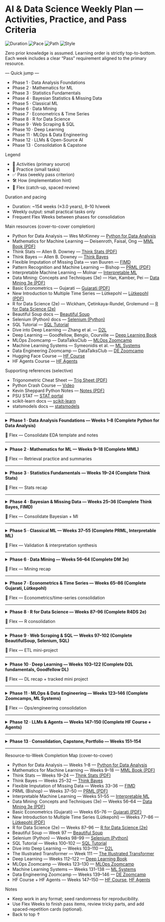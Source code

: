 # AI & Data Science Weekly Plan — Activities, Practice, and Pass Criteria

![Duration](https://img.shields.io/badge/duration-~154_weeks-6f42c1)
![Pace](https://img.shields.io/badge/pace-8–10_h%2Fweek-0e8a16)
![Path](https://img.shields.io/badge/path-beginner%E2%86%92practitioner-0366d6)
![Style](https://img.shields.io/badge/style-cumulative%2C_concept%E2%86%92practice-555)

Zero prior knowledge is assumed. Learning order is strictly top-to-bottom. Each week includes a clear “Pass” requirement aligned to the primary resource.

— Quick jump —
- Phase 1 · Data Analysis Foundations
- Phase 2 · Mathematics for ML
- Phase 3 · Statistics Fundamentals
- Phase 4 · Bayesian Statistics & Missing Data
- Phase 5 · Classical ML
- Phase 6 · Data Mining
- Phase 7 · Econometrics & Time Series
- Phase 8 · R for Data Science
- Phase 9 · Web Scraping & SQL
- Phase 10 · Deep Learning
- Phase 11 · MLOps & Data Engineering
- Phase 12 · LLMs & Open-Source AI
- Phase 13 · Consolidation & Capstone

Legend
- 📖 Activities (primary source)
- 🧪 Practice (small tasks)
- ✅ Pass (weekly pass criterion)
- 🛠️ How (implementation hint)
- 🔁 Flex (catch-up, spaced review)

Duration and pacing
- Duration: ~154 weeks (≈3.0 years), 8–10 h/week
- Weekly output: small practical tasks only
- Frequent Flex Weeks between phases for consolidation

Main resources (cover-to-cover completion)
- Python for Data Analysis — Wes McKinney — [Python for Data Analysis](https://wesmckinney.com/book/)
- Mathematics for Machine Learning — Deisenroth, Faisal, Ong — [MML Book (PDF)](https://course.ccs.neu.edu/ds4420sp20/readings/mml-book.pdf)
- Think Stats — Allen B. Downey — [Think Stats (PDF)](https://greenteapress.com/thinkstats/thinkstats.pdf)
- Think Bayes — Allen B. Downey — [Think Bayes](https://open.umn.edu/opentextbooks/textbooks/think-bayes-bayesian-statistics-made-simple)
- Flexible Imputation of Missing Data — van Buuren — [FIMD](https://stefvanbuuren.name/fimd/)
- Pattern Recognition and Machine Learning — Bishop — [PRML (PDF)](https://www.microsoft.com/en-us/research/uploads/prod/2006/01/Bishop-Pattern-Recognition-and-Machine-Learning-2006.pdf)
- Interpretable Machine Learning — Molnar — [Interpretable ML](https://christophm.github.io/interpretable-ml-book/)
- Data Mining: Concepts and Techniques (3e) — Han, Kamber, Pei — [Data Mining 3e (PDF)](https://myweb.sabanciuniv.edu/rdehkharghani/files/2016/02/The-Morgan-Kaufmann-Series-in-Data-Management-Systems-Jiawei-Han-Micheline-Kamber-Jian-Pei-Data-Mining.-Concepts-and-Techniques-3rd-Edition-Morgan-Kaufmann-2011.pdf)
- Basic Econometrics — Gujarati — [Gujarati (PDF)](https://www.cbpbu.ac.in/userfiles/file/2020/STUDY_MAT/ECO/1.pdf)
- New Introduction to Multiple Time Series — Lütkepohl — [Lütkepohl (PDF)](https://www.cur.ac.rw/mis/main/library/documents/book_file/2005_Book_NewIntroductionToMultipleTimeS.pdf)
- R for Data Science (2e) — Wickham, Çetinkaya-Rundel, Grolemund — [R for Data Science (2e)](https://r4ds.hadley.nz)
- Beautiful Soup docs — [Beautiful Soup](https://www.crummy.com/software/BeautifulSoup/bs4/doc/)
- Selenium (Python) docs — [Selenium (Python)](https://selenium-python.readthedocs.io/index.html)
- SQL Tutorial — [SQL Tutorial](https://www.sqltutorial.org/)
- Dive into Deep Learning — Zhang et al. — [D2L](https://d2l.ai)
- Deep Learning — Goodfellow, Bengio, Courville — [Deep Learning Book](https://www.deeplearningbook.org/)
- MLOps Zoomcamp — DataTalksClub — [MLOps Zoomcamp](https://github.com/DataTalksClub/mlops-zoomcamp)
- Machine Learning Systems — Symeonidis et al. — [ML Systems](https://mlsysbook.ai)
- Data Engineering Zoomcamp — DataTalksClub — [DE Zoomcamp](https://github.com/DataTalksClub/data-engineering-zoomcamp)
- Hugging Face Course — [HF Course](https://huggingface.co/course/chapter1)
- HF Agents Course — [HF Agents](https://huggingface.co/learn/agents-course/unit0/introduction)

Supporting references (selective)
- Trigonometric Cheat Sheet — [Trig Sheet (PDF)](https://tutorial.math.lamar.edu/pdf/Trig_Cheat_Sheet.pdf)
- Python Crash Course — [Video](https://www.youtube.com/watch?v=rfscVS0vtbw)
- Kevin Sheppard Python Notes — [Notes (PDF)](https://www.kevinsheppard.com/files/teaching/python/notes/python_introduction_2021.pdf)
- PSU STAT — [STAT portal](https://online.stat.psu.edu)
- scikit-learn docs — [scikit-learn](https://scikit-learn.org/stable/index.html)
- statsmodels docs — [statsmodels](https://www.statsmodels.org/stable/index.html)

---------------------------------------------------------------------

<details>
<summary><b>Phase 1 · Data Analysis Foundations — Weeks 1–8 (Complete Python for Data Analysis)</b></summary>

Week 1 — P4DA Ch. 1–2
- 📖 Activities: [Python for Data Analysis](https://wesmckinney.com/book/)
- 🧪 Practice: Read CSV; Series/DataFrame basics; indexing; simple plots (exactly from Ch.1–2 topics)
- ✅ Pass: One notebook that loads a CSV, uses `.head()/.info()`, selects columns via `.loc/.iloc`, filters rows, and produces 4 labeled matplotlib/seaborn plots.
- 🛠️ How: `pd.read_csv`, `.loc/.iloc`, boolean masks, `plot.hist()`, `seaborn.countplot`.

Week 2 — P4DA Ch. 3–4
- 📖 Activities: [Python for Data Analysis](https://wesmckinney.com/book/)
- 🧪 Practice: Aggregation with `groupby`, merges/joins, reshaping with `stack/unstack/pivot`
- ✅ Pass: Build a summary table via `groupby().agg()`, merge it to a second table with `pd.merge`, and reshape it with `pivot_table`. Verify row/column counts at each step.
- 🛠️ How: `groupby().agg({"col":"mean"})`, `pd.merge(left, right, on="key")`, `pd.pivot_table(values, index, columns, aggfunc)`.

Week 3 — P4DA Ch. 5–6
- 📖 Activities: [Python for Data Analysis](https://wesmckinney.com/book/)
- 🧪 Practice: Text cleanup with `.str` methods; date parsing; dtype fixes
- ✅ Pass: Convert a messy date column to `datetime64[ns]`, standardize a string categorical column (trim/lower), and produce a 10-line data dictionary describing each column and dtype.
- 🛠️ How: `pd.to_datetime(..., errors="coerce")`, `df["col"].str.strip().str.lower()`, `df.astype`.

Week 4 — P4DA Ch. 7–8
- 📖 Activities: [Python for Data Analysis](https://wesmckinney.com/book/)
- 🧪 Practice: Time series indexing; resampling; rolling/window ops (as introduced in Ch.7–8)
- ✅ Pass: Set a DateTimeIndex, resample to weekly means, and compute a 7-step rolling mean; plot original vs resampled vs rolling mean in one figure.
- 🛠️ How: `df = df.set_index("date")`, `df.resample("W").mean()`, `.rolling(7).mean()`.

Week 5 — P4DA Ch. 9–10
- 📖 Activities: [Python for Data Analysis](https://wesmckinney.com/book/)
- 🧪 Practice: Categoricals; pivot tables; tidy summaries
- ✅ Pass: Convert a string column to ordered `Categorical` and produce a pivot table summarizing a numeric metric by that category. Justify the order.
- 🛠️ How: `pd.Categorical(df["cat"], categories=[...], ordered=True)`, `pd.pivot_table`.

Week 6 — P4DA Ch. 11–12 (+appendices)
- 📖 Activities: [Python for Data Analysis](https://wesmckinney.com/book/)
- 🧪 Practice: Functions and reuse; exporting artifacts; light performance care (vectorization where shown)
- ✅ Pass: Turn your EDA steps into small functions at top of a notebook and parameterize the input filepath; saving 1 CSV and 2 plots. Re-run on a second dataset by changing one variable.
- 🛠️ How: Define `load_data(path)`, `clean(df)`, `summarize(df)`; `df.to_csv`, `plt.savefig`.

Week 7 — P4DA Project A
- 📖 Activities: [Python for Data Analysis](https://wesmckinney.com/book/)
- 🧪 Practice: End-to-end EDA using only chapters 1–12 capabilities
- ✅ Pass: Apply your parameterized EDA to a new dataset and write a 1-page memo with ≥3 insights, ≥2 hypotheses, and ≥1 data quality risk.
- 🛠️ How: Reuse Week 6 functions; keep code idempotent.

Week 8 — P4DA Project B
- 📖 Activities: [Python for Data Analysis](https://wesmckinney.com/book/)
- 🧪 Practice: Feature engineering strictly from transforms covered (dates, ratios, categories)
- ✅ Pass: Create 5 features (date parts, ratios, interactions limited to arithmetic) and document rationale and potential leakage.
- 🛠️ How: `df.assign(...)`, `pd.to_datetime(...).dt.month`, arithmetic features.
</details>

🔁 Flex — Consolidate EDA template and notes

---------------------------------------------------------------------

<details>
<summary><b>Phase 2 · Mathematics for ML — Weeks 9–18 (Complete MML)</b></summary>

Week 9 — Linear Algebra I
- 📖 [MML Book (PDF)](https://course.ccs.neu.edu/ds4420sp20/readings/mml-book.pdf)
- 🧪 Practice: Vectors, norms, matrix ops; SVD intro
- ✅ Pass: Compute SVD on a toy matrix and reconstruct it from top-k components; report reconstruction error vs k.
- 🛠️ How: `U,S,Vt = np.linalg.svd(A, full_matrices=False)`; `A_k = U[:,:k] @ np.diag(S[:k]) @ Vt[:k]`.

Week 10 — Linear Algebra II
- 📖 [MML Book (PDF)](https://course.ccs.neu.edu/ds4420sp20/readings/mml-book.pdf)
- 🧪 Practice: Eigenvalues/vectors; conditioning
- ✅ Pass: Show eigenvector sensitivity by adding small Gaussian noise to a symmetric matrix and plotting angle change vs noise.
- 🛠️ How: `np.linalg.eig`; compute angle via normalized dot product.

Week 11 — Decompositions & Geometry
- 📖 [MML Book (PDF)](https://course.ccs.neu.edu/ds4420sp20/readings/mml-book.pdf)
- 🧪 Practice: QR vs normal equations for least squares
- ✅ Pass: Solve `min ||Ax-b||` via normal equations and via QR; compare residual norms.
- 🛠️ How: `np.linalg.qr(A)`; backsolve; `np.linalg.lstsq` for reference.

Week 12 — Vector Calculus I
- 📖 [MML Book (PDF)](https://course.ccs.neu.edu/ds4420sp20/readings/mml-book.pdf)
- 🧪 Practice: Gradients/Jacobians; gradient descent on convex quadratic
- ✅ Pass: Show monotone loss decrease for a suitable step size on `f(x)=1/2 x^T Q x + c^T x`.
- 🛠️ How: analytic gradient `Qx+c`; fixed small step.

Week 13 — Vector Calculus II
- 📖 [MML Book (PDF)](https://course.ccs.neu.edu/ds4420sp20/readings/mml-book.pdf)
- 🧪 Practice: Chain rule; finite-difference checks
- ✅ Pass: Compare analytic vs central-difference gradient on a 2D function; max abs diff < 1e-4.
- 🛠️ How: central differences with small `h`.

Week 14 — Probability I
- 📖 [MML Book (PDF)](https://course.ccs.neu.edu/ds4420sp20/readings/mml-book.pdf)
- 🧪 Practice: LLN/CLT simulations using distributions covered
- ✅ Pass: For Binomial and Poisson sample means, show variance ≈ theory and QQ-plots trending more linear as n increases.
- 🛠️ How: simulate many trials; compute sample mean variance; `scipy.stats.probplot` or manual quantiles.

Week 15 — Probability II
- 📖 [MML Book (PDF)](https://course.ccs.neu.edu/ds4420sp20/readings/mml-book.pdf)
- 🧪 Practice: Covariance; correlation; dependence vs zero-correlation
- ✅ Pass: Generate correlated Normals via Cholesky and recover covariance empirically with small Frobenius error (< 0.05).
- 🛠️ How: `L = cholesky(Sigma)`; `X = Z @ L.T`; `np.cov`.

Week 16 — Optimization I
- 📖 [MML Book (PDF)](https://course.ccs.neu.edu/ds4420sp20/readings/mml-book.pdf)
- 🧪 Practice: Convexity via Hessian; backtracking line search
- ✅ Pass: Verify convexity by PSD Hessian for two functions and implement backtracking line search on a convex quadratic.
- 🛠️ How: compute Hessian analytically or via finite differences; Armijo condition.

Week 17 — Optimization II
- 📖 [MML Book (PDF)](https://course.ccs.neu.edu/ds4420sp20/readings/mml-book.pdf)
- 🧪 Practice: Compare first- vs second-order methods introduced in MML
- ✅ Pass: Solve ridge-regularized least squares with Gradient Descent (with backtracking) vs Newton’s method; show iterations-to-tolerance.
- 🛠️ How: add λI to Q; implement Newton step using Hessian; compare convergence curves.

Week 18 — Review
- 📖 [MML Book (PDF)](https://course.ccs.neu.edu/ds4420sp20/readings/mml-book.pdf)
- 🧪 Practice: Concept map and short-link notes
- ✅ Pass: A one-page map with ≥10 links from math concepts to later ML choices (e.g., regularization ↔ condition number).
- 🛠️ How: diagram or bullet map; keep explicit link statements.
</details>

🔁 Flex — Retrieval practice and summaries

---------------------------------------------------------------------

<details>
<summary><b>Phase 3 · Statistics Fundamentals — Weeks 19–24 (Complete Think Stats)</b></summary>

Week 19 — Think Stats Ch. 1
- 📖 [Think Stats (PDF)](https://greenteapress.com/thinkstats/thinkstats.pdf)
- 🧪 Practice: ECDF construction; histogram comparison
- ✅ Pass: Implement ECDF on real data; verify it is non-decreasing and ends at 1.0; compare to histogram shape.
- 🛠️ How: `np.sort`; `np.arange(1,n+1)/n`.

Week 20 — Think Stats Ch. 2
- 📖 [Think Stats (PDF)](https://greenteapress.com/thinkstats/thinkstats.pdf)
- 🧪 Practice: Robust vs classical descriptive stats
- ✅ Pass: Report mean/SD vs median/MAD/trimmed mean on 2 datasets and explain divergence due to skew/outliers.
- 🛠️ How: `scipy.stats.median_abs_deviation`; trimming via slice after sort.

Week 21 — Think Stats Ch. 3–4
- 📖 [Think Stats (PDF)](https://greenteapress.com/thinkstats/thinkstats.pdf)
- 🧪 Practice: Relationships; Pearson vs Spearman
- ✅ Pass: Show an example where Pearson and Spearman diverge and explain monotone non-linear dependence.
- 🛠️ How: `np.corrcoef`; `scipy.stats.spearmanr`.

Week 22 — Think Stats Ch. 5–6
- 📖 [Think Stats (PDF)](https://greenteapress.com/thinkstats/thinkstats.pdf)
- 🧪 Practice: Basic probability; simple Bayesian update
- ✅ Pass: Compute a Beta–Binomial posterior mean/var analytically and confirm via simulation.
- 🛠️ How: closed-form update; simulate posteriors.

Week 23 — Think Stats Ch. 7–8
- 📖 [Think Stats (PDF)](https://greenteapress.com/thinkstats/thinkstats.pdf)
- 🧪 Practice: Hypothesis testing
- ✅ Pass: Simulate empirical Type I ≈ α and produce a power curve for a specified effect size.
- 🛠️ How: repeated sampling; count rejections.

Week 24 — Think Stats Ch. 9–10 (+wrap)
- 📖 [Think Stats (PDF)](https://greenteapress.com/thinkstats/thinkstats.pdf)
- 🧪 Practice: Regression basics; diagnostics
- ✅ Pass: Fit OLS; show residual mean ≈ 0, residual vs fitted plot, and compute VIFs; flag VIF > 10 if any.
- 🛠️ How: `statsmodels.api.OLS`; `variance_inflation_factor`.
</details>

🔁 Flex — Stats recap

---------------------------------------------------------------------

<details>
<summary><b>Phase 4 · Bayesian & Missing Data — Weeks 25–36 (Complete Think Bayes, FIMD)</b></summary>

Weeks 25–32 — Think Bayes (Ch. 1–14, paced)
- 📖 [Think Bayes](https://open.umn.edu/opentextbooks/textbooks/think-bayes-bayesian-statistics-made-simple)
- 🧪 Practice: Conjugates; posterior predictive checks; simple model comparison as presented in the book
- ✅ Pass (weekly): Implement a book-aligned Bayesian model (e.g., Beta–Binomial, Gamma–Poisson, Normal–Normal) with prior sensitivity and a posterior predictive check. For comparison, use the approach discussed in the chapter (e.g., predictive performance or simple Bayes factors where applicable).
- 🛠️ How: analytic posteriors when available; draw PPC replicates and compare a chosen statistic.

Weeks 33–36 — Flexible Imputation of Missing Data (complete)
- 📖 [FIMD](https://stefvanbuuren.name/fimd/)
- 🧪 Practice: Missingness mechanisms; MICE; sensitivity (as in book)
- ✅ Pass (weekly): Run MICE (m≥5) on a dataset; report pooled estimates per Rubin’s rules; compare to complete-case; perform delta-adjustment sensitivity where relevant.
- 🛠️ How: use a MICE implementation (e.g., statsmodels/impyute/sklearn-iterative as proxy) consistent with book procedures.
</details>

🔁 Flex — Consolidate Bayesian + MI

---------------------------------------------------------------------

<details>
<summary><b>Phase 5 · Classical ML — Weeks 37–55 (Complete PRML, Interpretable ML)</b></summary>

Weeks 37–50 — PRML (Ch. 1–13 + review)
- 📖 [PRML (PDF)](https://www.microsoft.com/en-us/research/uploads/prod/2006/01/Bishop-Pattern-Recognition-and-Machine-Learning-2006.pdf)
- 🧪 Practice: Implement chapter-aligned core algorithms using only concepts introduced so far (e.g., logistic regression, linear regression with basis functions, naive Bayes, kernels for regression, EM for GMM, simple graphical model inference)
- ✅ Pass (weekly): From-scratch implementation for that chapter demonstrates parity (within 2–5%) with a library baseline on a small toy dataset; include seeded reproducibility.
- 🛠️ How: use sklearn purely as an oracle for comparison; fix `random_state`; limit to toy-scale experiments.

Weeks 51–55 — Interpretable ML (complete)
- 📖 [Interpretable ML](https://christophm.github.io/interpretable-ml-book/)
- 🧪 Practice: Global (PDP/ICE, permutation) and local (e.g., SHAP) methods as presented
- ✅ Pass (weekly): Apply PDP/ICE and permutation importance; then SHAP to the same model; write a 1-page note on stability and limitations across 3 resamples.
- 🛠️ How: `sklearn.inspection.partial_dependence/plot_partial_dependence` (or newer API), `permutation_importance`, `shap` for local explanations.
</details>

🔁 Flex — Validation & interpretation synthesis

---------------------------------------------------------------------

<details>
<summary><b>Phase 6 · Data Mining — Weeks 56–64 (Complete DM 3e)</b></summary>

Weeks 56–64 — Data Mining 3e (Ch. 1–12)
- 📖 [Data Mining 3e (PDF)](https://myweb.sabanciuniv.edu/rdehkharghani/files/2016/02/The-Morgan-Kaufmann-Series-in-Data-Management-Systems-Jiawei-Han-Micheline-Kamber-Jian-Pei-Data-Mining.-Concepts-and-Techniques-3rd-Edition-Morgan-Kaufmann-2011.pdf)
- 🧪 Practice: Per-chapter algorithmic work strictly matching the chapter (e.g., data preprocessing tasks; Apriori/FP-Growth; decision trees; k-means/DBSCAN; outlier detection)
- ✅ Pass (weekly): Implement a minimal working version for the chapter’s focal algorithm OR replicate results using a library; verify correctness on a deterministic toy and compare performance on a small real dataset.
- 🛠️ How: construct small synthetic datasets with known ground truth (fixed seeds); assert counts/clusters/rules match expectation.
</details>

🔁 Flex — Mining recap

---------------------------------------------------------------------

<details>
<summary><b>Phase 7 · Econometrics & Time Series — Weeks 65–86 (Complete Gujarati, Lütkepohl)</b></summary>

Weeks 65–76 — Basic Econometrics (complete)
- 📖 [Gujarati (PDF)](https://www.cbpbu.ac.in/userfiles/file/2020/STUDY_MAT/ECO/1.pdf)
- 🧪 Practice: Reproduce a worked example per chapter using methods from that chapter only (OLS basics; classical assumption diagnostics; heteroskedasticity/autocorrelation remedies; functional form; limited dependent variables as presented)
- ✅ Pass (weekly): Match the textbook example’s coefficients and standard errors (within rounding) and include one robustness check discussed in that chapter (e.g., robust/HAC SEs when appropriate).
- 🛠️ How: `statsmodels` OLS/GLM, `cov_type="HC3"` or HAC if the chapter addresses it; include diagnostic plots taught there.

Weeks 77–86 — Lütkepohl (complete)
- 📖 [Lütkepohl (PDF)](https://www.cur.ac.rw/mis/main/library/documents/book_file/2005_Book_NewIntroductionToMultipleTimeS.pdf)
- 🧪 Practice: VAR/VECM workflow exactly as the book presents (lag selection, stability checks, IRFs/FEVD, cointegration where applicable)
- ✅ Pass (weekly): Fit VAR/VECM on a macro dataset; pass residual diagnostics; include IRFs/FEVD; perform cointegration tests if required by the chapter.
- 🛠️ How: `statsmodels.tsa.api.VAR/VECM`; rolling-origin evaluation for forecast sections.
</details>

🔁 Flex — Econometrics/time-series consolidation

---------------------------------------------------------------------

<details>
<summary><b>Phase 8 · R for Data Science — Weeks 87–96 (Complete R4DS 2e)</b></summary>

Weeks 87–96 — R4DS (Complete)
- 📖 [R for Data Science (2e)](https://r4ds.hadley.nz)
- 🧪 Practice: Weekly mini-analyses using only the chapters completed that week (wrangle → visualize → model or summary → render)
- ✅ Pass (weekly): Render a Quarto/Rmd report that re-runs end-to-end with one command, using a seed and only functions introduced in the completed chapters.
- 🛠️ How: `tidyverse` verbs for the covered chapters; `set.seed`; optional `targets/drake` for reproducible workflows.
</details>

🔁 Flex — R consolidation

---------------------------------------------------------------------

<details>
<summary><b>Phase 9 · Web Scraping & SQL — Weeks 97–102 (Complete BeautifulSoup, Selenium, SQL)</b></summary>

Week 97 — BeautifulSoup
- 📖 [Beautiful Soup](https://www.crummy.com/software/BeautifulSoup/bs4/doc/)
- 🧪 Practice: Single static page scrape using only requests + bs4 (selectors, parsing, extraction)
- ✅ Pass: Save structured CSV/JSON with documented schema; respect robots.txt; no 429s.
- 🛠️ How: `requests.get`; `BeautifulSoup(html, "lxml")`; `.select` or `.find_all`; `time.sleep` backoff.

Weeks 98–99 — Selenium
- 📖 [Selenium (Python)](https://selenium-python.readthedocs.io/index.html)
- 🧪 Practice: Dynamic page automation as per docs (waits, selectors, pagination/scroll)
- ✅ Pass (weekly): Scrape a dynamic page (e.g., infinite scroll or simple login) and save a timestamped, deterministic snapshot with logs of retries/timeouts.
- 🛠️ How: `WebDriverWait`; CSS/XPath selectors; consistent viewport and user agent.

Weeks 100–102 — SQL Tutorial
- 📖 [SQL Tutorial](https://www.sqltutorial.org/)
- 🧪 Practice: Core SELECT/WHERE/JOIN; then subqueries/aggregations; then windows/CTEs (in tutorial order)
- ✅ Pass (weekly): Execute ≥20 queries aligned to the week’s tutorial sections; final week includes a small analytics schema and ≥10 window/CTE queries.
- 🛠️ How: SQLite/Postgres with seeded sample DB; save each query with expected rowcount.
</details>

🔁 Flex — ETL mini-project

---------------------------------------------------------------------

<details>
<summary><b>Phase 10 · Deep Learning — Weeks 103–122 (Complete D2L fundamentals, Goodfellow DL)</b></summary>

Weeks 103–110 — D2L (Fundamentals)
- 📖 [D2L](https://d2l.ai)
- 🧪 Practice: Topic-specific small models exactly as covered (MLP, CNN, RNN; optimization; regularization; data pipelines)
- ✅ Pass (weekly): Train the chapter’s model variant on a toy dataset with fixed seeds and one controlled ablation (optimizer OR regularization) taught in D2L; log curves/metrics.
- 🛠️ How: Follow D2L’s PyTorch/MXNet examples; fix seeds; keep experiments minimal and reproducible.

Week 111 — The Illustrated Transformer (Bridge)
- 📖 [The Illustrated Transformer](https://jalammar.github.io/illustrated-transformer/)
- 🧪 Practice: Self-attention mechanics (shapes, masks, scaling) as explained in the article
- ✅ Pass: Implement toy self-attention and write unit tests for shape/mask/scaling behavior.
- 🛠️ How: NumPy/PyTorch; `assert` shape checks; verify mask zeros attention to padded tokens.

Weeks 112–122 — Deep Learning Book (Complete)
- 📖 [Deep Learning Book](https://www.deeplearningbook.org/)
- 🧪 Practice: For each chapter, run a small experiment that demonstrates the chapter’s key concept using building blocks learned in D2L
- ✅ Pass (weekly): Provide a controlled comparison or demonstration plot showing the expected qualitative effect (e.g., different inits, L2 vs dropout, step-size schedules).
- 🛠️ How: Small synthetic or standard toy datasets; fixed seeds; log and compare curves cleanly.
</details>

🔁 Flex — DL recap + tracked mini project

---------------------------------------------------------------------

<details>
<summary><b>Phase 11 · MLOps & Data Engineering — Weeks 123–146 (Complete Zoomcamps, ML Systems)</b></summary>

Weeks 123–130 — MLOps Zoomcamp
- 📖 [MLOps Zoomcamp](https://github.com/DataTalksClub/mlops-zoomcamp)
- 🧪 Practice: Module-by-module implementation as taught (tracking, packaging, CI, serving, orchestration, monitoring)
- ✅ Pass (weekly): A runnable local pipeline from clean state to served endpoint with tests passing for that week’s scope.
- 🛠️ How: Docker/Compose; MLflow/W&B; `pytest`; minimal infra defined as per module.

Weeks 131–138 — Machine Learning Systems
- 📖 [ML Systems](https://mlsysbook.ai)
- 🧪 Practice: Write/extend a system design doc each week focusing only on that week’s concepts (SLA/SLOs; rollout/rollback; monitoring; data contracts; cost/reliability)
- ✅ Pass (weekly): The doc includes concrete metrics, failure scenarios, and operational procedures aligned to the chapter.
- 🛠️ How: ADR template; simple diagrams-as-code optional (e.g., Mermaid).

Weeks 139–146 — Data Engineering Zoomcamp
- 📖 [DE Zoomcamp](https://github.com/DataTalksClub/data-engineering-zoomcamp)
- 🧪 Practice: Module-by-module pipeline work (ingestion, storage, batch/stream, orchestration, analytics eng, testing) as taught in the course
- ✅ Pass (weekly): Re-deployable pipeline from scratch with idempotent runs for that module’s scope.
- 🛠️ How: Terraform/Docker where required, dbt, Airflow/Prefect according to the module.
</details>

🔁 Flex — Ops/engineering consolidation

---------------------------------------------------------------------

<details>
<summary><b>Phase 12 · LLMs & Agents — Weeks 147–150 (Complete HF Course + Agents)</b></summary>

Weeks 147–149 — Hugging Face Course
- 📖 [HF Course](https://huggingface.co/course/chapter1)
- 🧪 Practice: Datasets, tokenizers, training, inference as covered by the course units
- ✅ Pass (weekly): Fine-tune or run inference with a small transformer; evaluate with a suitable metric; log configs exactly as the course demonstrates.
- 🛠️ How: `transformers`, `datasets`, `accelerate`; keep to course-recommended scripts.

Week 150 — HF Agents
- 📖 [HF Agents](https://huggingface.co/learn/agents-course/unit0/introduction)
- 🧪 Practice: Tool-using agent with timeouts and error handling as per course
- ✅ Pass: Agent completes a simple multi-step task within timeouts and handles one injected failure path gracefully; list safety checks.
- 🛠️ How: Use course framework; implement guards/timeouts as shown.
</details>

---------------------------------------------------------------------

<details>
<summary><b>Phase 13 · Consolidation, Capstone, Portfolio — Weeks 151–154</b></summary>

Week 151 — statsmodels deep dive
- 📖 [statsmodels](https://www.statsmodels.org/stable/index.html)
- 🧪 Practice: Reproduce two econometric analyses from earlier phases using only covered methods
- ✅ Pass: Match reference coefficients/SEs within tolerance; include robust SEs where applicable.

Week 152 — scikit-learn deep dive
- 📖 [scikit-learn](https://scikit-learn.org/stable/index.html)
- 🧪 Practice: Build a clean template ML pipeline using methods you have already learned (preprocess → CV → metric → calibration if relevant)
- ✅ Pass: Deterministically re-runs and produces calibrated probabilities (if classification).

Weeks 153–154 — Capstone & Portfolio
- 📖 Integrate end-to-end skills only from prior phases
- 🧪 Practice: Capstone with uncertainty quantification, interpretability, evaluation protocol, and non-technical brief
- ✅ Pass: Reproducible project script; README with assumptions/risks; clear results and decisions.
</details>

---------------------------------------------------------------------

Resource-to-Week Completion Map (cover-to-cover)
- Python for Data Analysis — Weeks 1–8 — [Python for Data Analysis](https://wesmckinney.com/book/)
- Mathematics for Machine Learning — Weeks 9–18 — [MML Book (PDF)](https://course.ccs.neu.edu/ds4420sp20/readings/mml-book.pdf)
- Think Stats — Weeks 19–24 — [Think Stats (PDF)](https://greenteapress.com/thinkstats/thinkstats.pdf)
- Think Bayes — Weeks 25–32 — [Think Bayes](https://open.umn.edu/opentextbooks/textbooks/think-bayes-bayesian-statistics-made-simple)
- Flexible Imputation of Missing Data — Weeks 33–36 — [FIMD](https://stefvanbuuren.name/fimd/)
- PRML (Bishop) — Weeks 37–50 — [PRML (PDF)](https://www.microsoft.com/en-us/research/uploads/prod/2006/01/Bishop-Pattern-Recognition-and-Machine-Learning-2006.pdf)
- Interpretable Machine Learning — Weeks 51–55 — [Interpretable ML](https://christophm.github.io/interpretable-ml-book/)
- Data Mining: Concepts and Techniques (3e) — Weeks 56–64 — [Data Mining 3e (PDF)](https://myweb.sabanciuniv.edu/rdehkharghani/files/2016/02/The-Morgan-Kaufmann-Series-in-Data-Management-Systems-Jiawei-Han-Micheline-Kamber-Jian-Pei-Data-Mining.-Concepts-and-Techniques-3rd-Edition-Morgan-Kaufmann-2011.pdf)
- Basic Econometrics (Gujarati) — Weeks 65–76 — [Gujarati (PDF)](https://www.cbpbu.ac.in/userfiles/file/2020/STUDY_MAT/ECO/1.pdf)
- New Introduction to Multiple Time Series (Lütkepohl) — Weeks 77–86 — [Lütkepohl (PDF)](https://www.cur.ac.rw/mis/main/library/documents/book_file/2005_Book_NewIntroductionToMultipleTimeS.pdf)
- R for Data Science (2e) — Weeks 87–96 — [R for Data Science (2e)](https://r4ds.hadley.nz)
- Beautiful Soup — Week 97 — [Beautiful Soup](https://www.crummy.com/software/BeautifulSoup/bs4/doc/)
- Selenium (Python) — Weeks 98–99 — [Selenium (Python)](https://selenium-python.readthedocs.io/index.html)
- SQL Tutorial — Weeks 100–102 — [SQL Tutorial](https://www.sqltutorial.org/)
- Dive into Deep Learning — Weeks 103–110 — [D2L](https://d2l.ai)
- The Illustrated Transformer — Week 111 — [The Illustrated Transformer](https://jalammar.github.io/illustrated-transformer/)
- Deep Learning — Weeks 112–122 — [Deep Learning Book](https://www.deeplearningbook.org/)
- MLOps Zoomcamp — Weeks 123–130 — [MLOps Zoomcamp](https://github.com/DataTalksClub/mlops-zoomcamp)
- Machine Learning Systems — Weeks 131–138 — [ML Systems](https://mlsysbook.ai)
- Data Engineering Zoomcamp — Weeks 139–146 — [DE Zoomcamp](https://github.com/DataTalksClub/data-engineering-zoomcamp)
- HF Course + HF Agents — Weeks 147–150 — [HF Course](https://huggingface.co/course/chapter1), [HF Agents](https://huggingface.co/learn/agents-course/unit0/introduction)

Notes
- Keep work in any format; seed randomness for reproducibility.
- Use Flex Weeks to finish pass items, review tricky parts, and add spaced-repetition cards (optional).
- Back to top ↑
